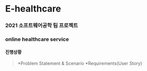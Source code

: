# E-healthcare

### 2021 소프트웨어공학 팀 프로젝트
### online healthcare service
#### 진행상황
> *Problem Statement & Scenario
> *Requirements(User Story)
